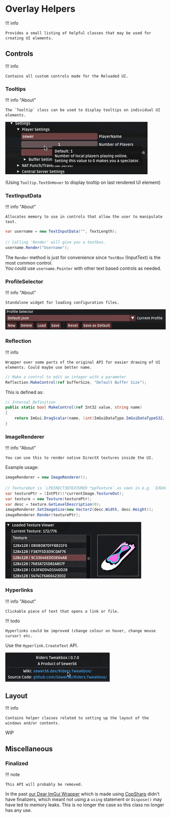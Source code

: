 # Overlay Helpers

!!! info

    Provides a small listing of helpful classes that may be used for creating UI elements.  

## Controls

!!! info

    Contains all custom controls made for the Reloaded UI.

### Tooltips

!!! info "About"

    The `Tooltip` class can be used to display tooltips on individual UI elements. 

![](./images/tooltip-example.png)

(Using `Tooltip.TextOnHover` to display tooltip on last rendered UI element)

### TextInputData

!!! info "About"

    Allocates memory to use in controls that allow the user to manipulate text.  

```csharp
var username = new TextInputData("", TextLength);

// Calling 'Render' will give you a textbox.
username.Render("Username");
```

The `Render` method is just for convenience since `TextBox` (InputText) is the most common control.  
You could use `username.Pointer` with other text based controls as needed.  

### ProfileSelector

!!! info "About"

    Standalone widget for loading configuration files.  

![](./images/profileselector-example.png)

### Reflection

!!! info

    Wrapper over some parts of the original API for easier drawing of UI elements. Could maybe use better name.

```csharp
// Make a control to edit an integer with a parameter
Reflection.MakeControl(ref bufferSize, "Default Buffer Size");
```

This is defined as:  
```csharp
// Internal Definition
public static bool MakeControl(ref Int32 value, string name)
{
    return ImGui.DragScalar(name, (int)ImGuiDataType.ImGuiDataTypeS32, (IntPtr) Unsafe.AsPointer(ref value), 1.0F, IntPtr.Zero, IntPtr.Zero, null, 1);
}
```

### ImageRenderer

!!! info "About"

    You can use this to render native DirectX textures inside the UI.  

Example usage:  

```csharp
imageRenderer = new ImageRenderer();

// TextureOut is `LPDIRECT3DTEXTURE9 *ppTexture` as seen in e.g. `D3DXCreateTextureFrom` APIs.
var texturePtr = (IntPtr)(*currentImage.TextureOut);
var texture = new Texture(texturePtr);
var desc = texture.GetLevelDescription(0);
imageRenderer.SetImageSize(new Vector2(desc.Width, desc.Height));
imageRenderer.Render(texturePtr);
```

![](./images/imagerenderer-example.png)

### Hyperlinks

!!! info "About"

    Clickable piece of text that opens a link or file.  

!!! todo

    Hyperlinks could be improved (change colour on hover, change mouse cursor) etc.

Use the `Hyperlink.CreateText` API.  

![](./images/hyperlink-example.png)

## Layout

!!! info

    Contains helper classes related to setting up the layout of the windows and/or contents.  

WIP

## Miscellaneous 

### Finalized<T>

!!! note

    This API will probably be removed.  

In the past [our Dear ImGui Wrapper](https://github.com/Sewer56/DearImguiSharp) which is made using [CppSharp](https://github.com/mono/CppSharp) didn't have finalizers, which meant not using a `using` statement or `Dispose()` may have led to memory leaks. This is no longer the case so this class no longer has any use.  